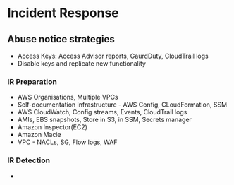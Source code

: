 # Incident Response
## Abuse notice strategies
- Access Keys: Access Advisor reports, GaurdDuty, CloudTrail logs
- Disable keys and replicate new functionality
### IR Preparation
- AWS Organisations, Multiple VPCs
- Self-documentation infrastructure - AWS Config, CLoudFormation, SSM
- AWS CloudWatch, Config streams, Events, CloudTrail logs
- AMIs, EBS snapshots, Store in S3, in SSM, Secrets manager
- Amazon Inspector(EC2)
- Amazon Macie
- VPC - NACLs, SG, Flow logs, WAF
### IR Detection
- 